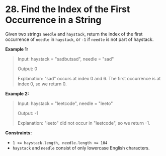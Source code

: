 # 28. Find the Index of the First Occurrence in a String

Given two strings `needle` and `haystack`, return the index of the first
occurrence of `needle` in `haystack`, or `-1` if `needle` is not part of
haystack.

**Example 1:**

> Input: haystack = "sadbutsad", needle = "sad"
>
> Output: 0
>
> Explanation: "sad" occurs at index 0 and 6. The first occurrence is at index
> 0, so we return 0.

**Example 2:**

> Input: haystack = "leetcode", needle = "leeto"
>
> Output: -1
>
> Explanation: "leeto" did not occur in "leetcode", so we return -1.

**Constraints:**

- `1 <= haystack.length, needle.length <= 104`
- `haystack` and `needle` consist of only lowercase English characters.
